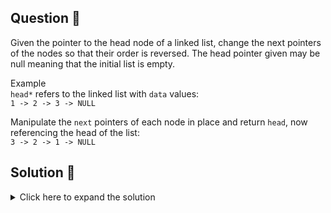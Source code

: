 ## Question 🤔
Given the pointer to the head node of a linked list, change the next pointers of the nodes so that their order is 
reversed. The head pointer given may be null meaning that the initial list is empty.

Example<br>
`head*` refers to the linked list with `data` values:<br>
`1 -> 2 -> 3 -> NULL`

Manipulate the `next` pointers of each node in place and return `head`, now referencing the head of the list:<br>
`3 -> 2 -> 1 -> NULL`

## Solution 🙋
<details>
  <summary>Click here to expand the solution</summary>

> ***NOTE***: Anyone curious to learn about LinkedLists from scratch [here is a good article](https://medium.com/@prabhash.code/java-collections-under-the-hood-linkedlist-e01-8444a0bb4544) which explain the implementation of the `java.util.LinkedList`.

1. As guide in the question we need to change the `next` pointers of the node. So we maintain the 3 pointers for 
`current`, `previous` and `next` nodes.
2. Then we are changing the pointers of the nodes until the `current` node is empty. 
Here is the illustration of how the variables are assigns after each loop for above example.

|   variable   | initial | #1  |  #2  |  #3  |
|:------------:|:-------:|:---:|:----:|:----:|
|     next     |  null   |  2  |  3   | null |
| current.next |    2    |  3  | null | null |
|   previous   |  null   |  1  |  2   |  3   |
|   current    |    1    |  2  |  3   | null |
3. We can see finally the `previous` provide what we are need i.e. reversed LinkedList.

</details>

[//]: # (adding additional margin from bottom)
<br>
<br>
<br>
<br>


